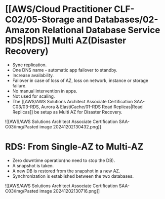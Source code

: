 # [[AWS/Cloud Practitioner CLF-C02/05-Storage and Databases/02-Amazon Relational Database Service RDS|RDS]] Multi AZ(Disaster Recovery)
- Sync replication.
- One DNS name - automatic app failover to standby.
- Increase availability.
- Failover in case of loss of AZ, loss on network, instance or storage failure.
- No manual intervention in apps.
- Not used for scaling.
- The [[AWS/AWS Solutions Architect Associate Certification SAA-C03/03-RDS, Aurora & ElastiCache/01-RDS Read Replicas|Read Replicas]] be setup as Multi AZ for Disaster Recovery.

![[AWS/AWS Solutions Architect Associate Certification SAA-C03/img/Pasted image 20241202130432.png]]


# RDS: From Single-AZ to Multi-AZ
- Zero downtime operation(no need to stop the DB).
- A snapshot is taken.
- A new DB is restored from the snapshot in a new AZ.
- Synchronization is established between the two databases.

![[AWS/AWS Solutions Architect Associate Certification SAA-C03/img/Pasted image 20241202130716.png]]
